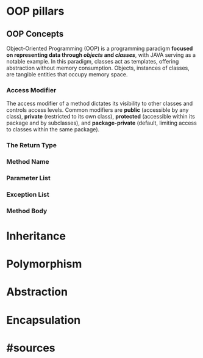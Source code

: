 # OOP pillars

## OOP Concepts

Object-Oriented Programming (OOP) is a programming paradigm **focused on representing data through _objects_ and _classes_**, with JAVA serving as a notable example. In this paradigm, classes act as templates, offering abstraction without memory consumption. Objects, instances of classes, are tangible entities that occupy memory space.

### Access Modifier

The access modifier of a method dictates its visibility to other classes and controls access levels. Common modifiers are **public** (accessible by any class), **private** (restricted to its own class), **protected** (accessible within its package and by subclasses), and **package-private** (default, limiting access to classes within the same package).

### The Return Type

### Method Name

### Parameter List

### Exception List

### Method Body

# Inheritance

# Polymorphism

# Abstraction

# Encapsulation

# #sources
